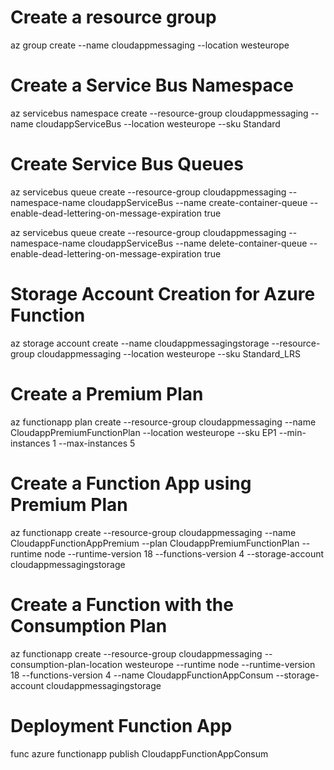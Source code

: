 # Create a resource group

az group create --name cloudappmessaging --location westeurope

# Create a Service Bus Namespace

az servicebus namespace create --resource-group cloudappmessaging --name cloudappServiceBus --location westeurope --sku Standard

# Create Service Bus Queues

az servicebus queue create --resource-group cloudappmessaging --namespace-name cloudappServiceBus --name create-container-queue --enable-dead-lettering-on-message-expiration true

az servicebus queue create --resource-group cloudappmessaging --namespace-name cloudappServiceBus --name delete-container-queue --enable-dead-lettering-on-message-expiration true

# Storage Account Creation for Azure Function

az storage account create --name cloudappmessagingstorage --resource-group cloudappmessaging --location westeurope --sku Standard_LRS

# Create a Premium Plan

az functionapp plan create --resource-group cloudappmessaging --name CloudappPremiumFunctionPlan --location westeurope --sku EP1 --min-instances 1 --max-instances 5

# Create a Function App using Premium Plan

az functionapp create --resource-group cloudappmessaging --name CloudappFunctionAppPremium --plan CloudappPremiumFunctionPlan --runtime node --runtime-version 18 --functions-version 4 --storage-account cloudappmessagingstorage

# Create a Function with the Consumption Plan

az functionapp create --resource-group cloudappmessaging --consumption-plan-location westeurope --runtime node --runtime-version 18 --functions-version 4 --name CloudappFunctionAppConsum --storage-account cloudappmessagingstorage

# Deployment Function App

func azure functionapp publish CloudappFunctionAppConsum
